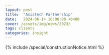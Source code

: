 ```yaml
---
layout: post
title:  "Asiatech Partnership"
date:   2024-06-14 10:00:00 +0400
cover: /assets/img/news/2023/
tags: clients
categories: insight
---
```


{% include /special/constructionNotice.html %}
